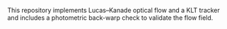 This repository implements Lucas–Kanade optical flow and a KLT tracker and includes a photometric back-warp check to validate the flow field.
